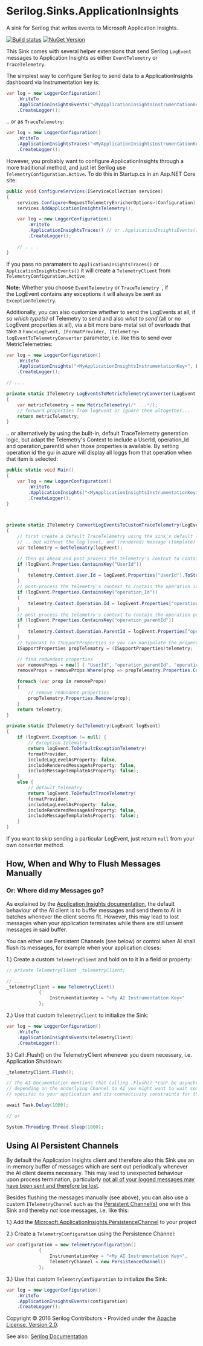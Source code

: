 # Serilog.Sinks.ApplicationInsights

A sink for Serilog that writes events to Microsoft Application Insights.
 
[![Build status](https://ci.appveyor.com/api/projects/status/ccgd7k98kbmifl5v/branch/master?svg=true)](https://ci.appveyor.com/project/serilog/serilog-sinks-applicationinsights/branch/master) [![NuGet Version](http://img.shields.io/nuget/v/Serilog.Sinks.ApplicationInsights.svg?style=flat)](https://www.nuget.org/packages/Serilog.Sinks.ApplicationInsights/)

This Sink comes with several helper extensions that send Serilog `LogEvent` messages to Application Insights as either `EventTelemetry` or `TraceTelemetry`.

The simplest way to configure Serilog to send data to a ApplicationInsights dashboard via Instrumentation key is:

```csharp
var log = new LoggerConfiguration()
    .WriteTo
	.ApplicationInsightsEvents("<MyApplicationInsightsInstrumentationKey>")
    .CreateLogger();
```


.. or as `TraceTelemetry`:


```csharp
var log = new LoggerConfiguration()
    .WriteTo
	.ApplicationInsightsTraces("<MyApplicationInsightsInstrumentationKey>")
    .CreateLogger();
```

However, you probably want to configure ApplicationInsights through a more traditional method, and just let Serilog use `TelemetryConfiguration.Active`. To do this in Startup.cs in an Asp.NET Core site:


```csharp
public void ConfigureServices(IServiceCollection services)
{
    services.Configure<RequestTelemetryEnricherOptions>(Configuration);
    services.AddApplicationInsightsTelemetry();

    var log = new LoggerConfiguration()
        .WriteTo
	    .ApplicationInsightsTraces() // or .ApplicationInsightsEvents()
        .CreateLogger();

    // . . .
}
```

If you pass no paramaters to `ApplicationInsightsTraces()` or `ApplicationInsightsEvents()` it will create a `TelemetryClient` from `TelemetryConfiguration.Active`

**Note:** Whether you choose `EventTelemetry` or `TraceTelemetry `, if the LogEvent contains any exceptions it will always be sent as `ExceptionTelemetry`.

Additionally, you can also customize *whether* to send the LogEvents at all, if so *which type(s)* of Telemetry to send and also *what to send* (all or no LogEvent properties at all), via a bit more bare-metal set of overloads that take a  `Func<LogEvent, IFormatProvider, ITelemetry> logEventToTelemetryConverter` parameter, i.e. like this to send over MetricTelemetries:

```csharp
var log = new LoggerConfiguration()
    .WriteTo
	.ApplicationInsights("<MyApplicationInsightsInstrumentationKey>", LogEventsToMetricTelemetryConverter)
    .CreateLogger();

// ....

private static ITelemetry LogEventsToMetricTelemetryConverter(LogEvent serilogLogEvent, IFormatProvider formatProvider)
{
    var metricTelemetry = new MetricTelemetry(/* ...*/);
    // forward properties from logEvent or ignore them altogether...
    return metricTelemetry;
}

```


.. or alternatively by using the built-in, default TraceTelemetry generation logic, but adapt the Telemetry's Context to include a UserId, operation_Id and operation_parentId when those properties is available. By setting operation id the gui in azure will display all loggs from that operation when that item is selected:


```csharp
public static void Main()
{
    var log = new LoggerConfiguration()
        .WriteTo
        .ApplicationInsights("<MyApplicationInsightsInstrumentationKey>", ConvertLogEventsToCustomTraceTelemetry)
        .CreateLogger();
}



private static ITelemetry ConvertLogEventsToCustomTraceTelemetry(LogEvent logEvent, IFormatProvider formatProvider)
{
    // first create a default TraceTelemetry using the sink's default logic
    // .. but without the log level, and (rendered) message (template) included in the Properties
    var telemetry = GetTelematry(logEvent);

    // then go ahead and post-process the telemetry's context to contain the user id as desired
    if (logEvent.Properties.ContainsKey("UserId"))
    {
        telemetry.Context.User.Id = logEvent.Properties["UserId"].ToString();
    }
    // post-process the telemetry's context to contain the operation id
    if (logEvent.Properties.ContainsKey("operation_Id"))
    {
        telemetry.Context.Operation.Id = logEvent.Properties["operation_Id"].ToString();
    }
    // post-process the telemetry's context to contain the operation parent id
    if (logEvent.Properties.ContainsKey("operation_parentId"))
    {
        telemetry.Context.Operation.ParentId = logEvent.Properties["operation_parentId"].ToString();
    }
    // typecast to ISupportProperties so you can manipulate the properties as desired
    ISupportProperties propTelematry = (ISupportProperties)telemetry;

    // find redundent properties
    var removeProps = new[] { "UserId", "operation_parentId", "operation_Id" };
    removeProps = removeProps.Where(prop => propTelematry.Properties.ContainsKey(prop)).ToArray();

    foreach (var prop in removeProps)
    {
        // remove redundent properties
        propTelematry.Properties.Remove(prop);
    }	
    return telemetry;
}

private static ITelemetry GetTelemetry(LogEvent logEvent)
{
    if (logEvent.Exception != null) {
        // Exception telematry
        return logEvent.ToDefaultExceptionTelemetry(
        formatProvider,
        includeLogLevelAsProperty: false,
        includeRenderedMessageAsProperty: false,
        includeMessageTemplateAsProperty: false);
    }
    else {
        // default telematry
        return logEvent.ToDefaultTraceTelemetry(
        formatProvider,
        includeLogLevelAsProperty: false,
        includeRenderedMessageAsProperty: false,
        includeMessageTemplateAsProperty: false);
    }
}

```

If you want to skip sending a particular LogEvent, just return `null` from your own converter method.


## How, When and Why to Flush Messages Manually
		
### Or: Where did my Messages go?

As explained by the [Application Insights documentation](https://azure.microsoft.com/en-us/documentation/articles/app-insights-api-custom-events-metrics/#flushing-data), the default behaviour of the AI client is to buffer messages and send them to AI in batches whenever the client seems fit. However, this may lead to lost messages when your application terminates while there are still unsent messages in said buffer.

You can either use Persistent Channels (see below) or control when AI shall flush its messages, for example when your application closes:

1.) Create a custom `TelemetryClient` and hold on to it in a field or property:

```csharp
// private TelemetryClient _telemetryClient;

// ...
_telemetryClient = new TelemetryClient()
            {
                InstrumentationKey = "<My AI Instrumentation Key>"
            };
```

2.) Use that custom `TelemetryClient` to initialize the Sink:

```csharp
var log = new LoggerConfiguration()
    .WriteTo
	.ApplicationInsightsEvents(telemetryClient)
    .CreateLogger();
```

3.) Call .Flush() on the TelemetryClient whenever you deem necessary, i.e. Application Shutdown:

```csharp
_telemetryClient.Flush();

// The AI Documentation mentions that calling .Flush() *can* be asynchronous and non-blocking so
// depending on the underlying Channel to AI you might want to wait some time
// specific to your application and its connectivity constraints for the flush to finish.

await Task.Delay(1000);

// or 

System.Threading.Thread.Sleep(1000);

```

## Using AI Persistent Channels
By default the Application Insights client and therefore also this Sink use an in-memory buffer of messages which are sent out periodically whenever the AI client deems necessary. This may lead to unexpected behaviour upon process termination, particularly [not all of your logged messages may have been sent and therefore be lost](https://github.com/serilog/serilog-sinks-applicationinsights/pull/9).

Besides flushing the messages manually (see above), you can also use a custom `ITelemetryChannel` such as the [Persistent Channel(s)](https://azure.microsoft.com/en-us/documentation/articles/app-insights-windows-services/#persistence-channel) one with this Sink and thereby *not* lose messages, i.e. like this:

1.) Add the [Microsoft.ApplicationInsights.PersistenceChannel](https://www.nuget.org/packages/Microsoft.ApplicationInsights.PersistenceChannel) to your project

2.) Create a `TelemetryConfiguration` using the Persistence Channel:

```csharp
var configuration = new TelemetryConfiguration()
            {
                InstrumentationKey = "<My AI Instrumentation Key>",
                TelemetryChannel = new PersistenceChannel()
            };
```

3.) Use that custom `TelemetryConfiguration` to initialize the Sink:

```csharp
var log = new LoggerConfiguration()
    .WriteTo
	.ApplicationInsightsEvents(configuration)
    .CreateLogger();
```

Copyright &copy; 2016 Serilog Contributors - Provided under the [Apache License, Version 2.0](http://apache.org/licenses/LICENSE-2.0.html).

See also: [Serilog Documentation](https://github.com/serilog/serilog/wiki)
